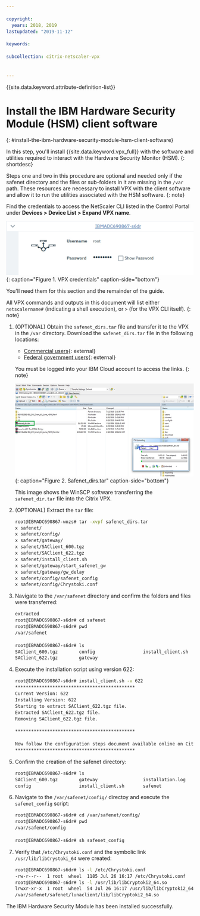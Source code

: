 ```yaml
---

copyright:
  years: 2018, 2019
lastupdated: "2019-11-12"

keywords:

subcollection: citrix-netscaler-vpx


---
```


{{site.data.keyword.attribute-definition-list}}

# Install the IBM Hardware Security Module (HSM) client software
{: #install-the-ibm-hardware-security-module-hsm-client-software}

In this step, you'll install {{site.data.keyword.vpx_full}} with the software and utilities required to interact with the Hardware Security Monitor (HSM).
{: shortdesc}

Steps one and two in this procedure are optional and needed only if the safenet directory and the files or sub-folders in it are missing in the `/var` path. These resources are necessary to install VPX with the client software and allow it to run the utilities associated with the HSM software.
{: note}

Find the credentials to access the NetScaler CLI listed in the Control Portal under **Devices > Device List > Expand VPX name**.

![VPX Credentials](./images/3-VPX-Credentials.png){: caption="Figure 1. VPX credentials" caption-side="bottom"}


You'll need them for this section and the remainder of the guide.

All VPX commands and outputs in this document will list either `netscalername#` (indicating a shell execution), or `>` (for the VPX CLI itself).
{: note}

1. (OPTIONAL) Obtain the `safenet_dirs.tar` file and transfer it to the VPX in the `/var` directory. Download the `safenet_dirs.tar` file in the following locations:
   - [Commercial users](http://downloads.service.softlayer.com/citrix/netscaler/Safenet-HSM/){: external} 
   - [Federal government users](http://downloads.service.usgov.softlayer.com/citrix/netscaler/Safenet-HSM/){: external}

   You must be logged into your IBM Cloud account to access the links.
   {: note}

   ![Safenet_dirs.tar](images/4-transfer-safenet_dirs.png){: caption="Figure 2. Safenet_dirs.tar" caption-side="bottom"}


   This image shows the WinSCP software transferring the `safenet_dir.tar` file into the Citrix VPX.

2. (OPTIONAL) Extract the `tar` file:

	```sh
	root@IBMADC690867-wnzs# tar -xvpf safenet_dirs.tar
	x safenet/
	x safenet/config/
	x safenet/gateway/
	x safenet/SAClient_600.tgz
	x safenet/SAClient_622.tgz
	x safenet/install_client.sh
	x safenet/gateway/start_safenet_gw
	x safenet/gateway/gw_delay
	x safenet/config/safenet_config
	x safenet/config/Chrystoki.conf
	```

3. Navigate to the `/var/safenet` directory and confirm the folders and files were transferred:

	```sh
	extracted
	root@IBMADC690867-s6dr# cd safenet
	root@IBMADC690867-s6dr# pwd
	/var/safenet

	root@IBMADC690867-s6dr# ls
	SAClient_600.tgz        config                  install_client.sh
	SAClient_622.tgz        gateway
	```

4. Execute the installation script using version 622:

	```sh
	root@IBMADC690867-s6dr# install_client.sh -v 622
	*********************************************
	Current Version: 622
	Installing Version: 622
	Starting to extract SAClient_622.tgz file.
	Extracted SAClient_622.tgz file.
	Removing SAClient_622.tgz file.

	*********************************************

	Now follow the configuration steps document available online on Citrix edocs.
	*********************************************
	```

5. Confirm the creation of the safenet directory:

	```sh
	root@IBMADC690867-s6dr# ls
	SAClient_600.tgz        gateway                 installation.log
	config                  install_client.sh       safenet
	```

6. Navigate to the `/var/safenet/config/` directoy and execute the `safenet_config` script:

	```sh
	root@IBMADC690867-s6dr# cd /var/safenet/config/
	root@IBMADC690867-s6dr# pwd               
	/var/safenet/config

	root@IBMADC690867-s6dr# sh safenet_config
	```

7. Verify that `/etc/Chrystoki.conf` and the symbolic link `/usr/lib/libCrystoki_64` were created:

	```sh
	root@IBMADC690867-s6dr# ls -l /etc/Chrystoki.conf
	-rw-r--r--  1 root  wheel  1185 Jul 26 16:17 /etc/Chrystoki.conf
	root@IBMADC690867-s6dr# ls -l /usr/lib/libCryptoki2_64.so
	lrwxr-xr-x  1 root  wheel  54 Jul 26 16:17 /usr/lib/libCryptoki2_64.so ->
	/var/safenet/safenet/lunaclient/lib/libCryptoki2_64.so
	```

The IBM Hardware Security Module has been installed successfully.
